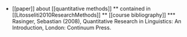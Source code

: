 * [[paper]] about [[quantitative methods]]
** contained in [[Litosseliti2010ResearchMethods]]
** [[course bibliography]]
*** Rasinger, Sebastian (2008), Quantitative Research in Linguistics: An Introduction, London: Continuum Press.